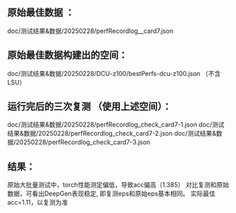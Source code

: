 ## 原始最佳数据 ：   
doc/测试结果&数据/20250228/perfRecordlog__card7.json   

## 原始最佳数据构建出的空间：
doc/测试结果&数据/20250228/DCU-z100/bestPerfs-dcu-z100.json  （不含LSU）

## 运行完后的三次复测 （使用上述空间）：   
doc/测试结果&数据/20250228/perfRecordlog_check_card7-1.json
doc/测试结果&数据/20250228/perfRecordlog_check_card7-2.json
doc/测试结果&数据/20250228/perfRecordlog_check_card7-3.json

## 结果：   
原始大批量测试中，torch性能测定偏低，导致acc偏高（1.385）
对比复测和原始数据，可看出DeepGen表现稳定, 即复测eps和原始eps基本相同。
实际最佳 acc=1.11，以复测为准
